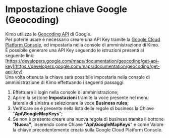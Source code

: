 # Impostazione chiave Google \(Geocoding\)

Kimo utilizza le [Geocoding API](https://developers.google.com/maps/documentation/geolocation/intro) di Google.  
Per poterle usare è necessario creare una API Key tramite la [Google Cloud Platform Console](https://console.cloud.google.com/google/maps-apis), ed impostarla nella console di amministrazione di Kimo.   
È possibile generare una API Key seguendo le istruzioni presenti al seguente link:  
[https://developers.google.com/maps/documentation/geocoding/get-api-key](https://developers.google.com/maps/documentation/geocoding/get-api-key)  
Una volta ottenuta la chiave sarà possibile impostarla nella console di amministrazione di Kimo effettuando i seguenti passaggi:

1. Effettuare il login nella console di amministrazione;
2. Aprire la sezione **Impostazioni** tramite la voce presente nel menu laterale di sinistra e selezionare la voce **Business rules;**
3. Verificare se è presente nella lista delle regole di business la Chiave "**Api\GoogleMapKeys**";
4. Se non è presente creare una nuova regola di business tramite il bottone "**Nuova"**, inserendo come Chiave "**Api\GoogleMapKeys**" e come Valore la chiave precedentemente creata sulla Google Cloud Platform Console.



